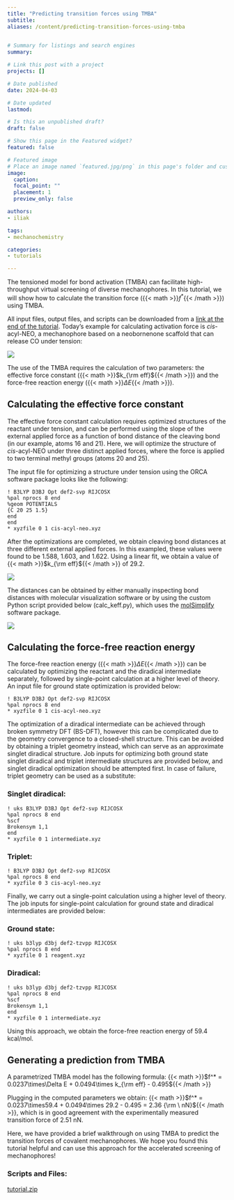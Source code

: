 ```yaml
---
title: "Predicting transition forces using TMBA"
subtitle:
aliases: /content/predicting-transition-forces-using-tmba
 

# Summary for listings and search engines
summary: 

# Link this post with a project
projects: []

# Date published
date: 2024-04-03

# Date updated
lastmod: 

# Is this an unpublished draft?
draft: false

# Show this page in the Featured widget?
featured: false

# Featured image
# Place an image named `featured.jpg/png` in this page's folder and customize its options here.
image:
  caption: 
  focal_point: ""
  placement: 1
  preview_only: false

authors:
- iliak

tags:
- mechanochemistry

categories:
- tutorials

---
```

The tensioned model for bond activation (TMBA) can facilitate high-throughput virtual screening of diverse mechanophores. In this tutorial, we will show how to calculate the transition force ({{< math >}}$f^*${{< /math >}}) using TMBA.  


All input files, output files, and scripts can be downloaded from a [link at the end of the tutorial](#scripts-and-files). Today’s example for calculating activation force is _cis_-acyl-NEO, a mechanophore based on a neobornenone scaffold that can release CO under tension:

![](image_0.png)

The use of the TMBA requires the calculation of two parameters: the effective force constant ({{< math >}}$k_{\rm eff}${{< /math >}}) and the force-free reaction energy ({{< math >}}$\Delta E${{< /math >}}). 

## Calculating the effective force constant

The effective force constant calculation requires optimized structures of the reactant under tension, and can be performed using the slope of the external applied force as a function of bond distance of the cleaving bond (in our example, atoms 16 and 21). Here, we will optimize the structure of _cis_-acyl-NEO under three distinct applied forces, where the force is applied to two terminal methyl groups (atoms 20 and 25). 

The input file for optimizing a structure under tension using the ORCA software package looks like the following:

```
! B3LYP D3BJ Opt def2-svp RIJCOSX
%pal nprocs 8 end
%geom POTENTIALS
{C 20 25 1.5}
end
end
* xyzfile 0 1 cis-acyl-neo.xyz
```
After the optimizations are completed, we obtain cleaving bond distances at three different external applied forces. In this exampled, these values were found to be 1.588, 1.603, and 1.622. Using a linear fit, we obtain a value of {{< math >}}$k_{\rm eff}${{< /math >}} of 29.2. 

![](image_1.png)

The distances can be obtained by either manually inspecting bond distances with molecular visualization software or by using the custom Python script provided below (calc_keff.py), which uses the [molSimplify](https://github.com/hjkgrp/molSimplify) software package.

![](image_2.png)

## Calculating the force-free reaction energy 

The force-free reaction energy ({{< math >}}$\Delta E${{< /math >}}) can be calculated by optimizing the reactant and the diradical intermediate separately, followed by single-point calculation at a higher level of theory. An input file for ground state optimization is provided below:

```
! B3LYP D3BJ Opt def2-svp RIJCOSX
%pal nprocs 8 end
* xyzfile 0 1 cis-acyl-neo.xyz
```

The optimization of a diradical intermediate can be achieved through broken symmetry DFT (BS-DFT), however this can be complicated due to the geometry convergence to a closed-shell structure. This can be avoided by obtaining a triplet geometry instead, which can serve as an approximate singlet diradical structure. Job inputs for optimizing both ground state singlet diradical and triplet intermediate structures are provided below, and singlet diradical optimization should be attempted first. In case of failure, triplet geometry can be used as a substitute:

### Singlet diradical:

```
! uks B3LYP D3BJ Opt def2-svp RIJCOSX
%pal nprocs 8 end
%scf
Brokensym 1,1
end
* xyzfile 0 1 intermediate.xyz
```

### Triplet:
```
! B3LYP D3BJ Opt def2-svp RIJCOSX
%pal nprocs 8 end
* xyzfile 0 3 cis-acyl-neo.xyz
```

Finally, we carry out a single-point calculation using a higher level of theory. The job inputs for single-point calculation for ground state and diradical intermediates are provided below:

### Ground state:
```
! uks b3lyp d3bj def2-tzvpp RIJCOSX
%pal nprocs 8 end
* xyzfile 0 1 reagent.xyz
```
### Diradical:
```
! uks b3lyp d3bj def2-tzvpp RIJCOSX
%pal nprocs 8 end
%scf
Brokensym 1,1
end
* xyzfile 0 1 intermediate.xyz
```
Using this approach, we obtain the force-free reaction energy of 59.4 kcal/mol. 

## Generating a prediction from TMBA

A parametrized TMBA model has the following formula: 
{{< math >}}$f^* = 0.0237\times\Delta E + 0.0494\times k_{\rm eff} - 0.495${{< /math >}}

 Plugging in the computed parameters we obtain:
 {{< math >}}$f^* = 0.0237\times59.4 + 0.0494\times 29.2 - 0.495 = 2.36 {\rm  \ nN}${{< /math >}}, which is in good agreement with the experimentally measured transition force of 2.51 nN. 

Here, we have provided a brief walkthrough on using TMBA to predict the transition forces of covalent mechanophores. We hope you found this tutorial helpful and can use this approach for the accelerated screening of mechanophores!

### Scripts and Files:

[tutorial.zip](tutorial.zip)


<!-- To start out, install molSimplify via Conda using our [instructions](https://github.com/hjkgrp/molSimplify#readme) on Github and activate the mols_test environment. Depending on which distribution of Anaconda you are using, you may have Jupyter notebooks already installed in your environment. If not, you may install Jupyter using the following command:



```
conda install -c conda-forge jupyterlab
```
Open a Jupyter notebook using the command:



```
jupyter notebook
```
and then create a new Python 3 file. Here, we will create a cell where in which a propane molecule is loaded into a mol3D object:



```
from molSimplify.Classes.mol3D import mol3D
propane_mol = mol3D()          # create a mol3D object
propane_mol.read_smiles('CCC') # read SMILES string into the mol3D object
print(propane_mol.writexyz('', writestring=True)) # Print the xyz file corresponding to propane
```
The result of these commands is shown below:


![](image_0.png)


Now that we have obtained the structure of the propane molecule, we would like to display it. To do so, we can use a function built into molSimplify that displays any array of mol3D objects, xyz strings, xyz filenames, or mol2 strings:



```
from molSimplify.Informatics.jupyter_vis import view_structures
view_structures([propane_mol])
```
The output of this command is shown below:  
 


![](image_1.png)


Using this workflow, we can use molSimplify to generate a series of molecules with various functionalizations. For example, suppose we want to create a series of propane molecules with increasing fluorination. First, we will create an array of SMILES strings that we'd like to visualize. Then, we create mol3D objects for each, and display the array:



```
from molSimplify.Classes.mol3D import mol3D
from molSimplify.Informatics.jupyter_vis import view_structures

smiles_strings = ['CCC', 'CCC(F)', 'CCC(F)(F)', 'CCC(F)(F)(F)', 'CC(F)C(F)(F)(F)', 'CC(F)(F)C(F)(F)(F)']
mol3Ds = []
for smiles_string in smiles_strings:
    mymol = mol3D()
    mymol.read_smiles(smiles_string)
    mol3Ds += [mymol]
view_structures(mol3Ds, w=300, h=300, columns=3)
```
The view_structures command allows us to adjust the width and height of the viewer windows and adjust the number of columns in the grid display. The result of this cell is shown below:


![](image_2.png)
 -->

